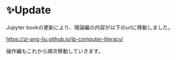 # ✨Update

Jupyter bookの更新により、理論編の内容が以下のurlに移動しました。

https://zi-ang-liu.github.io/jb-computer-literacy/

操作編もこれから順次移動していきます。